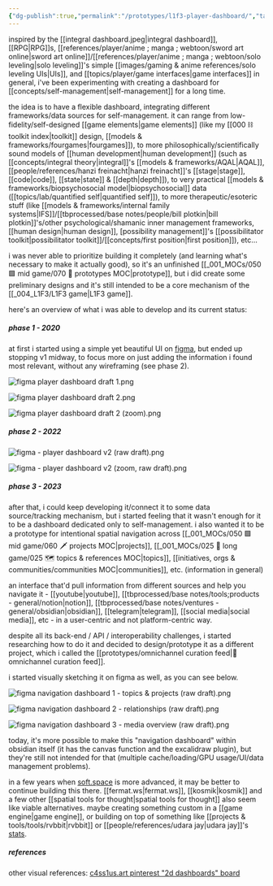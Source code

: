 ```yaml
---
{"dg-publish":true,"permalink":"/prototypes/l1f3-player-dashboard/","tags":["🌿","prototype","l1f3","lab","spatialnavigation","quantifiedself","selfmanagement","design","player"],"created":"2024-03-19T14:21:06.710-03:00","updated":"2024-07-20T18:24:43.738-03:00"}
---
```


inspired by the [[integral dashboard.jpeg|integral dashboard]], [[RPG\|RPG]]s, [[references/player/anime ; manga ; webtoon/sword art online\|sword art online]]/[[references/player/anime ; manga ; webtoon/solo leveling\|solo leveling]]'s simple [[images/gaming & anime references/solo leveling UIs\|UIs]], and [[topics/player/game interfaces\|game interfaces]] in general, i've been experimenting with creating a dashboard for [[concepts/self-management\|self-management]] for a long time.

the idea is to have a flexible dashboard, integrating different frameworks/data sources for self-management. it can range from low-fidelity/self-designed [[game elements\|game elements]] (like my [[000 ⛓ toolkit index\|toolkit]] design, [[models & frameworks/fourgames\|fourgames]]), to more philosophically/scientifically sound models of [[human development\|human development]] (such as [[concepts/integral theory\|integral]]'s [[models & frameworks/AQAL\|AQAL]], [[people/references/hanzi freinacht\|hanzi freinacht]]'s [[stage\|stage]], [[code\|code]], [[state\|state]] & [[depth\|depth]]), to very practical [[models & frameworks/biopsychosocial model\|biopsychosocial]] data ([[topics/lab/quantified self\|quantified self]]), to more therapeutic/esoteric stuff (like [[models & frameworks/internal family systems\|IFS]]/[[tbprocessed/base notes/people/bill plotkin\|bill plotkin]]'s/other psychological/shamanic inner management frameworks, [[human design\|human design]], [possibility management]]'s [[possibilitator toolkit\|possibilitator toolkit]]/[[concepts/first position\|first position]]), etc...

i was never able to prioritize building it completely (and learning what's necessary to make it actually good), so it's an unfinished [[_001_MOCs/050 🟩 mid game/070 🔩 prototypes MOC\|prototype]], but i did create some preliminary designs and it's still intended to be a core mechanism of the [[_004_L1F3/L1F3 game\|L1F3 game]].

here's an overview of what i was able to develop and its current status:

##### phase 1 - 2020

at first i started using a simple yet beautiful UI on [figma](https://www.figma.com/file/5UpGleobC3WJFckn9BNA6U/c4ss1us'-l1f3-dashboard?type=design&mode=design&t=8W2QvUSxNCEwymnl-1), but ended up stopping v1 midway, to focus more on just adding the information i found most relevant, without any wireframing (see phase 2).

![figma player dashboard draft 1.png](/img/user/images/made%20by%20me/figma%20player%20dashboard%20draft%201.png)

![figma player dashboard draft 2.png](/img/user/images/made%20by%20me/figma%20player%20dashboard%20draft%202.png)

![figma player dashboard draft 2 (zoom).png](/img/user/images/made%20by%20me/figma%20player%20dashboard%20draft%202%20(zoom).png)


##### phase 2 - 2022

![figma - player dashboard v2 (raw draft).png](/img/user/images/made%20by%20me/figma%20-%20player%20dashboard%20v2%20(raw%20draft).png)

![figma - player dashboard v2 (zoom, raw draft).png](/img/user/images/made%20by%20me/figma%20-%20player%20dashboard%20v2%20(zoom,%20raw%20draft).png)

##### phase 3 - 2023

after that, i could keep developing it/connect it to some data source/tracking mechanism, but i started feeling that it wasn't enough for it to be a dashboard dedicated only to self-management. i also wanted it to be a prototype for intentional spatial navigation across [[_001_MOCs/050 🟩 mid game/060 🗡 projects MOC\|projects]], [[_001_MOCs/025 🔷 long game/025 🗺 topics & references MOC\|topics]], [[initiatives, orgs & communities/communities MOC\|communities]], etc. (information in general)

an interface that'd pull information from different sources and help you navigate it - [[youtube\|youtube]], [[tbprocessed/base notes/tools;products - general/notion\|notion]], [[tbprocessed/base notes/ventures - general/obsidian\|obsidian]], [[telegram\|telegram]], [[social media\|social media]], etc - in a user-centric and not platform-centric way.

despite all its back-end / API / interoperability challenges, i started researching how to do it and decided to design/prototype it as a different project, which i called the [[prototypes/omnichannel curation feed\|📲 omnichannel curation feed]].

i started visually sketching it on figma as well, as you can see below.

![figma navigation dashboard 1 - topics & projects (raw draft).png](/img/user/images/made%20by%20me/figma%20navigation%20dashboard%201%20-%20topics%20&%20projects%20(raw%20draft).png)

![figma navigation dashboard 2 - relationships (raw draft).png](/img/user/images/made%20by%20me/figma%20navigation%20dashboard%202%20-%20relationships%20(raw%20draft).png)

![figma navigation dashboard 3 - media overview (raw draft).png](/img/user/images/made%20by%20me/figma%20navigation%20dashboard%203%20-%20media%20overview%20(raw%20draft).png)

today, it's more possible to make this "navigation dashboard" within obsidian itself (it has the canvas function and the excalidraw plugin), but they're still not intended for that (multiple cache/loading/GPU usage/UI/data management problems).

in a few years when [soft.space](https://soft.space) is more advanced, it may be better to continue building this there. [[fermat.ws\|fermat.ws]], [[kosmik\|kosmik]] and a few other [[spatial tools for thought\|spatial tools for thought]] also seem like viable alternatives. maybe creating something custom in a [[game engine\|game engine]], or building on top of something like [[projects & tools/tools/rvbbit\|rvbbit]] or [[people/references/udara jay\|udara jay]]'s [stats](https://github.com/UdaraJay/Stats).

##### references

other visual references: [c4ss1us.art pinterest "2d dashboards" board](https://br.pinterest.com/c4ss1usart/digital-art-professional/2d-dashboards/)
